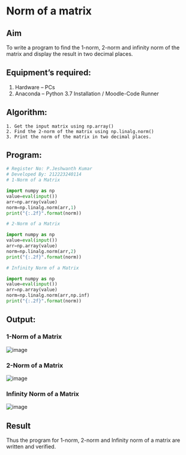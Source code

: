 # Norm of a matrix
## Aim
To write a program to find the 1-norm, 2-norm and infinity norm of the matrix and display the result in two decimal places.
## Equipment’s required:
1.	Hardware – PCs
2.	Anaconda – Python 3.7 Installation / Moodle-Code Runner
## Algorithm:
	1. Get the input matrix using np.array()   
    2. Find the 2-norm of the matrix using np.linalg.norm()
	3. Print the norm of the matrix in two decimal places.
## Program:
```Python
# Register No: P.Jeshwanth Kumar
# Developed By: 212223240114
# 1-Norm of a Matrix

import numpy as np
value=eval(input())
arr=np.array(value)
norm=np.linalg.norm(arr,1)
print("{:.2f}".format(norm))

# 2-Norm of a Matrix

import numpy as np
value=eval(input())
arr=np.array(value)
norm=np.linalg.norm(arr,2)
print("{:.2f}".format(norm))

# Infinity Norm of a Matrix

import numpy as np
value=eval(input())
arr=np.array(value)
norm=np.linalg.norm(arr,np.inf)
print("{:.2f}".format(norm))

```
## Output:
### 1-Norm of a Matrix
![image](https://github.com/Jeshwanthkumarpayyavula/Norm-of-a-matrix/assets/145742402/13ca6131-76f9-4cfc-bd34-f409ef31130f)

### 2-Norm of a Matrix
![image](https://github.com/Jeshwanthkumarpayyavula/Norm-of-a-matrix/assets/145742402/57f4b39c-b38d-469a-87cb-aff6c83f2800)

### Infinity Norm of a Matrix
![image](https://github.com/Jeshwanthkumarpayyavula/Norm-of-a-matrix/assets/145742402/f0ea5a83-0f24-49c7-be86-f6994a8077cc)

## Result
Thus the program for 1-norm, 2-norm and Infinity norm of a matrix are written and verified.
